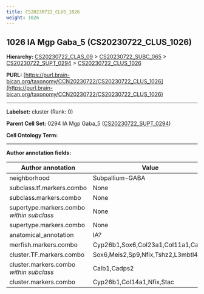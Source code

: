 ```yaml
---
title: CS20230722_CLUS_1026
weight: 1026
---
```

## 1026 IA Mgp Gaba_5 (CS20230722_CLUS_1026)
<b>Hierarchy: </b>
[CS20230722_CLAS_09](../CS20230722_CLAS_09) >
[CS20230722_SUBC_065](../CS20230722_SUBC_065) >
[CS20230722_SUPT_0294](../CS20230722_SUPT_0294) >
[CS20230722_CLUS_1026](../CS20230722_CLUS_1026)

**PURL:** [https://purl.brain-bican.org/taxonomy/CCN20230722/CS20230722_CLUS_1026](https://purl.brain-bican.org/taxonomy/CCN20230722/CS20230722_CLUS_1026)

---


**Labelset:** cluster (Rank: 0)

**Parent Cell Set:** 0294 IA Mgp Gaba_5 ([CS20230722_SUPT_0294](../CS20230722_SUPT_0294))



**Cell Ontology Term:** 

[MARKER GENES.]: #


---

[TRANSFERRED ANNOTATIONS.]: #


[AUTHOR ANNOTATION FIELDS.]: #


**Author annotation fields:**

| Author annotation | Value |
|-------------------|-------|
|neighborhood|Subpallium-GABA|
|subclass.tf.markers.combo|None|
|subclass.markers.combo|None|
|supertype.markers.combo _within subclass_|None|
|supertype.markers.combo|None|
|anatomical_annotation|IA?|
|merfish.markers.combo|Cyp26b1,Sox6,Col23a1,Col11a1,Calb1|
|cluster.TF.markers.combo|Sox6,Meis2,Sp9,Nfix,Tshz2,L3mbtl4|
|cluster.markers.combo _within subclass_|Calb1,Cadps2|
|cluster.markers.combo|Cyp26b1,Col14a1,Nfix,Stac|
